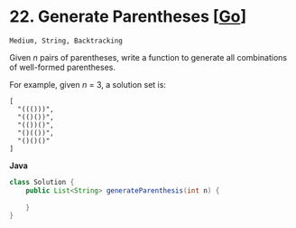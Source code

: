 # 22. Generate Parentheses [[Go](https://github.com/Apollo4634/LeetCode/tree/master/src/string/solution/ValidParentheses_22.java)]

```Medium, String, Backtracking```

Given *n* pairs of parentheses, write a function to generate all combinations of well-formed parentheses.

For example, given *n* = 3, a solution set is:

```
[
  "((()))",
  "(()())",
  "(())()",
  "()(())",
  "()()()"
]
```

**Java**
```java
class Solution {
    public List<String> generateParenthesis(int n) {
        
    }
}
```
